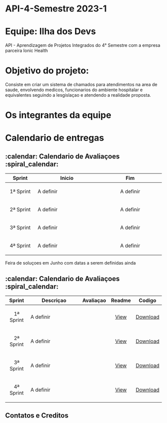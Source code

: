 # API-4-Semestre 2023-1
# Equipe: Ilha dos Devs
API - Aprendizagem de Projetos Integrados do 4° Semestre com a empresa parceira Ionic Health
# Objetivo do projeto:
Consiste em criar um sistema de chamados para atendimentos na area de saude, envolvendo medicos, funcionarios do ambiente hospitalar e equivalentes seguindo a lesgislaçao e atendendo a realidade proposta.
# Os integrantes da equipe
# Calendario de entregas
<h2>:calendar: Calendario de Avaliaçoes :spiral_calendar:</h2>
<table>
    <thead>
        <th width=100px>Sprint</th>
        <th width=270px>Inicio</th>
        <th width=270px>Fim</th>
    </thead>
    <tr>
        <td><p align="center">1ª Sprint </p></td>
        <td><p align="justify">A definir</p></td>
        <td><p align="center">A definir</p></td>
    </tr>
    <tr>
        <td><p align="center">2ª Sprint </p></td>
        <td><p align="justify">A definir</p></td>
        <td><p align="center">A definir</p></td>
    </tr>
    <tr>
        <td><p align="center">3ª Sprint </p></td>
        <td><p align="justify">A definir</p></td>
        <td><p align="center">A definir</p></td>
    </tr>
    <tr>
        <td><p align="center">4ª Sprint </p></td>
        <td><p align="justify">A definir</p></td>
        <td><p align="center">A definir</p></td>
    </tr>
</table>
<p>Feira de soluçoes em Junho com datas a serem definidas ainda</p>
<h2>:calendar: Calendario de Avaliaçoes :spiral_calendar:</h2>
<table>
    <thead>
        <th width=100px>Sprint</th>
        <th width=450px>Descriçao</th>
        <th width=70px>Avaliaçao</th>
        <th width=45px>Readme</th>
        <th width=65px>Codigo</th>
    </thead>
    <tr>
        <td><p align="center">1ª Sprint </p></td>
        <td><p align="justify">A definir</p></td>
        <td><p align="center"></p></td>
        <td><p align="center"><a href="">View</a></p></td>
        <td><p align="center"><a href="">Download</a></p></td>
    </tr>
    <tr>
        <td><p align="center">2ª Sprint </p></td>
        <td><p align="justify">A definir</p></td>
        <td><p align="center"></p></td>
        <td><p align="center"><a href="">View</a></p></td>
        <td><p align="center"><a href="">Download</a></p></td>
    </tr>
    <tr>
        <td><p align="center">3ª Sprint </p></td>
        <td><p align="justify">A definir</p></td>
        <td><p align="center"></p></td>
        <td><p align="center"><a href="">View</a></p></td>
        <td><p align="center"><a href="">Download</a></p></td>
    </tr>
    <tr>
        <td><p align="center">4ª Sprint </p></td>
        <td><p align="justify">A definir</p></td>
        <td><p align="center"></p></td>
        <td><p align="center"><a href="">View</a></p></td>
        <td><p align="center"><a href="">Download</a></p></td>
    </tr>
</table>
<h2> Contatos e Creditos</h2>

